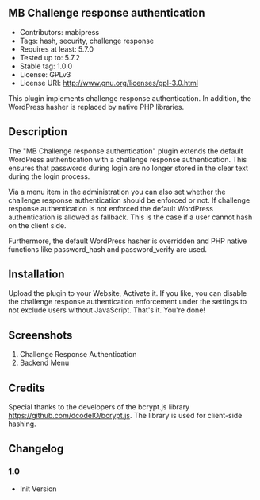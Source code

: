 ## MB Challenge response authentication
- Contributors: mabipress
- Tags: hash, security, challenge response
- Requires at least: 5.7.0
- Tested up to: 5.7.2
- Stable tag: 1.0.0
- License: GPLv3
- License URI: http://www.gnu.org/licenses/gpl-3.0.html

This plugin implements challenge response authentication. In addition, the WordPress hasher is replaced by native PHP libraries.

## Description

The "MB Challenge response authentication" plugin extends the
default WordPress authentication with a challenge response authentication.
This ensures that passwords during login are no longer stored in the
clear text during the login process.

Via a menu item in the administration you can also set whether the challenge response authentication should be enforced or not. If challenge response authentication is not enforced
the default WordPress authentication is allowed as fallback.
This is the case if a user cannot hash on the client side.

Furthermore, the default WordPress hasher is overridden and PHP native functions like password_hash and password_verify are used.

## Installation

Upload the plugin to your Website, Activate it.
If you like, you can disable the challenge response authentication enforcement
under the settings to not exclude users without JavaScript.
That's it. You're done!

##  Screenshots

1. Challenge Response Authentication
2. Backend Menu

## Credits
Special thanks to the developers of the
bcrypt.js library https://github.com/dcodeIO/bcrypt.js.
The library is used for client-side hashing.

## Changelog
### 1.0
* Init Version
